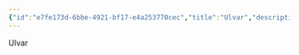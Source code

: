 ```yaml
---
{"id":"e7fe173d-6bbe-4921-bf17-e4a253770cec","title":"Ulvar","description":"Ulvar.","publish":true,"date_created":"Sunday, July 2nd 2023, 3:34:35 pm","date_modified":"Wednesday, April 10th 2024, 9:10:06 pm","cssclasses":["mado-heading"],"path":"Tabletop/Campaigns/And A Thousand Years More/Characters/Graveyard/Ulvar.md","permalink":"/tabletop/campaigns/and-a-thousand-years-more/characters/graveyard/ulvar/","PassFrontmatter":true}
---
```



Ulvar
